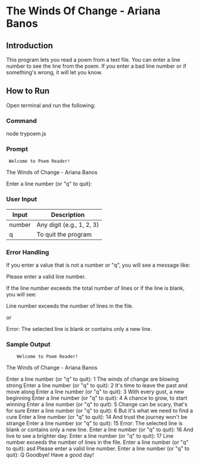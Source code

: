 # The Winds Of Change - Ariana Banos

## Introduction

This program lets you read a poem from a text file. You can enter a line number to see the line from the poem. 
If you enter a bad line number or if something's wrong, it will let you know.

## How to Run

Open terminal and run the following:

### Command
node trypoem.js 

### Prompt

     Welcome to Poem Reader!

The Winds of Change - Ariana Banos

Enter a line number (or "q" to quit):

### User Input
| Input  | Description                     |
|--------|---------------------------------|
| number | Any digit (e.g., 1, 2, 3)        |
| q      | To quit the program              |

### Error Handling
If you enter a value that is not a number or "q", you will see a message like:

Please enter a valid line number.

If the line number exceeds the total number of lines or if the line is blank, you will see:

Line number exceeds the number of lines in the file.

or

Error: The selected line is blank or contains only a new line.

### Sample Output

        Welcome to Poem Reader!

   The Winds of Change - Ariana Banos

Enter a line number (or "q" to quit): 1
The winds of change are blowing strong
Enter a line number (or "q" to quit): 2
It's time to leave the past and move along
Enter a line number (or "q" to quit): 3
With every gust, a new beginning
Enter a line number (or "q" to quit): 4
A chance to grow, to start winning
Enter a line number (or "q" to quit): 5
Change can be scary, that's for sure
Enter a line number (or "q" to quit): 6
But it's what we need to find a cure
Enter a line number (or "q" to quit): 14
And trust the journey won't be strange
Enter a line number (or "q" to quit): 15
Error: The selected line is blank or contains only a new line.
Enter a line number (or "q" to quit): 16
And live to see a brighter day.
Enter a line number (or "q" to quit): 17
Line number exceeds the number of lines in the file.
Enter a line number (or "q" to quit): asd
Please enter a valid line number.
Enter a line number (or "q" to quit): Q
Goodbye! Have a good day!
